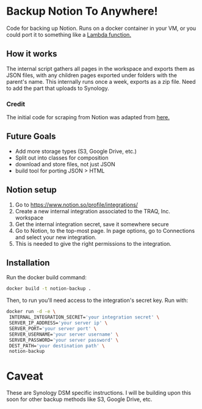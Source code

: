 # Backup Notion To Anywhere!
Code for backing up Notion. Runs on a docker container in your VM, 
or you could port it to something like a [Lambda function.](https://aws.amazon.com/lambda/)
## How it works
The internal script gathers all pages in the workspace and exports them as JSON files, with any children pages exported
under folders with the parent's name. This internally runs once a week, exports as a zip file. Need to add
the part that uploads to Synology.

### Credit
The initial code for scraping from Notion was adapted from [here.](https://notionbackups.com/guides/automated-notion-backup-api)

## Future Goals
- Add more storage types (S3, Google Drive, etc.)
- Split out into classes for composition
- download and store files, not just JSON
- build tool for porting JSON > HTML

## Notion setup
1. Go to https://www.notion.so/profile/integrations/
2. Create a new internal integration associated to the TRAQ, Inc. workspace
3. Get the internal integration secret, save it somewhere secure
4. Go to Notion, to the top-most page. In page options, go to Connections and select your new integration.
5. This is needed to give the right permissions to the integration.

## Installation
Run the docker build command:
```bash
docker build -t notion-backup .
```

Then, to run you'll need access to the integration's secret key. Run with:
```bash
docker run -d -e \
 INTERNAL_INTEGRATION_SECRET='your integration secret' \
 SERVER_IP_ADDRESS='your server ip' \
 SERVER_PORT='your server port' \
 SERVER_USERNAME='your server username' \
 SERVER_PASSWORD='your server password' \
 DEST_PATH='your destination path' \
 notion-backup
```

# Caveat
These are Synology DSM specific instructions. I will be building upon this soon
for other backup methods like S3, Google Drive, etc.